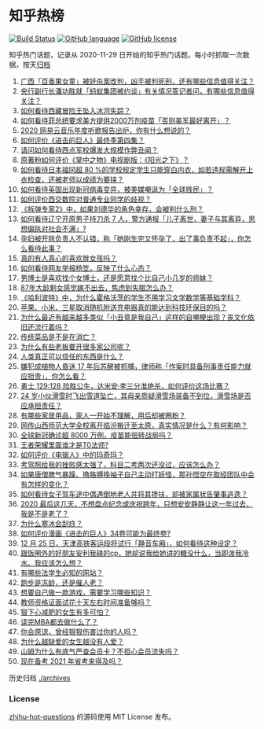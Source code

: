 # 知乎热榜
[![Build Status](https://github.com/ToWeLong/zhihu-hot-questions/workflows/CI/badge.svg)](https://github.com/ToWeLong/zhihu-hot-questions/actions)
[![GitHub language](https://img.shields.io/badge/language-golang-orange.svg)](https://golang.org/)
[![GitHub license](https://img.shields.io/github/license/ToWeLong/zhihu-hot-questions)](https://github.com/ToWeLong/zhihu-hot-questions/blob/main/LICENSE)

知乎热门话题，记录从 2020-11-29 日开始的知乎热门话题。每小时抓取一次数据，按天[归档](./archives)

<!-- BEGIN -->

1. [广西「百香果女童」被奸杀案改判，凶手被判死刑，还有哪些信息值得关注？](https://www.zhihu.com/question/436816474)
1. [央行副行长潘功胜就「蚂蚁集团被约谈」有关情况答记者问，有哪些信息值得关注？](https://www.zhihu.com/question/436704650)
1. [如何看待西藏冒险王坠入冰河失踪？](https://www.zhihu.com/question/436649928)
1. [如何看待菲总统要求美方提供2000万剂疫苗「否则美军最好离开」？](https://www.zhihu.com/question/436725388)
1. [2020 网易云音乐年度听歌报告出炉，你有什么想说的？](https://www.zhihu.com/question/436822838)
1. [如何评价《进击的巨人》最终季第四集？](https://www.zhihu.com/question/436751369)
1. [请问如何看待西点军校爆发大规模作弊丑闻？](https://www.zhihu.com/question/436109775)
1. [原著粉如何评价《掌中之物》电视剧版：《阳光之下》？](https://www.zhihu.com/question/436729774)
1. [如何看待日本福冈超 80 %的学校规定学生只能穿白内衣，如若违规需解开上衣检查，还被老师以成绩为要挟？](https://www.zhihu.com/question/436413911)
1. [如何看待英国出现新冠病毒变异，被美媒嘲讽为「全球贱民」？](https://www.zhihu.com/question/436090381)
1. [如何评价西交数院对普通专业同学的歧视？](https://www.zhihu.com/question/436643560)
1. [《拆弹专家2》中，如果刘德华的角色幸存，会被判什么刑？](https://www.zhihu.com/question/436359447)
1. [如何看待辽宁开原男子持刀杀 7 人，警方通报「儿子离世，妻子与其离异，思想偏执对社会不满」?](https://www.zhihu.com/question/436838731)
1. [孕妇被开除负责人不认错，称「她刚生完又怀孕了，出了事负责不起」，你怎么看待此事？](https://www.zhihu.com/question/436851518)
1. [真的有人真心的喜欢胖女孩吗？](https://www.zhihu.com/question/434828045)
1. [如何看待网友举报杨笠，反映了什么心态？](https://www.zhihu.com/question/436742181)
1. [男博士是喜欢找个女博士，还是愿意找个比自己小几岁的师妹？](https://www.zhihu.com/question/302750196)
1. [87年大龄剩女感觉嫁不出去，焦虑到失眠怎么办？](https://www.zhihu.com/question/434712309)
1. [《哈利波特》中，为什么霍格沃茨的学生不用学习文学数学等基础学科？](https://www.zhihu.com/question/432739605)
1. [苹果、小米、三星取消随机附送充电器真的能达到科技环保目的吗？](https://www.zhihu.com/question/436545251)
1. [为什么最近有越来越多类似「小丑竟是我自己」这样的自嘲梗出现？丧文化依旧还流行着吗？](https://www.zhihu.com/question/435955078)
1. [传统菜品是不是在消亡？](https://www.zhihu.com/question/433863389)
1. [为什么有些老板要开很多家公司呢？](https://www.zhihu.com/question/422859679)
1. [人类真正可以信任的东西是什么？](https://www.zhihu.com/question/429528670)
1. [嫌犯成植物人昏迷 17 年后苏醒被抓捕，律师称「作案时具备刑事责任能力就应担责」，你怎么看？](https://www.zhihu.com/question/436700954)
1. [勇士 129:128 险胜公牛，达米安·李三分准绝杀，如何评价这场比赛？](https://www.zhihu.com/question/436810875)
1. [24 岁小伙滑雪时飞出雪道坠亡，其母亲质疑滑雪场装备不到位，滑雪场是否应承担责任？](https://www.zhihu.com/question/436854446)
1. [有哪些家居用品，家人一开始不理解，用后却被圈粉？](https://www.zhihu.com/question/435429498)
1. [网传山西师范大学全校离开临汾搬迁至太原，真实情况是什么？有何影响？](https://www.zhihu.com/question/436299504)
1. [全球新冠确诊超 8000 万例，疫苗能扭转战局吗？](https://www.zhihu.com/question/436668232)
1. [王者荣耀里面谁才是T0法师?](https://www.zhihu.com/question/399901238)
1. [如何评价《电锯人》中的玛奇玛？](https://www.zhihu.com/question/413418310)
1. [考驾照给我的挫败感太强了，科目二考两次还没过，应该怎么办？](https://www.zhihu.com/question/433484308)
1. [如果唐僧脾气暴躁、撸胳膊挽袖子自己主动打妖怪，那孙悟空在取经团队中会有怎样的变化？](https://www.zhihu.com/question/374876936)
1. [如何看待女子驾车途中偶遇倒地老人并将其搀扶，却被家属状告肇事逃逸？](https://www.zhihu.com/question/436839352)
1. [2020 最后这几天，不想盘点纪念或庆祝跨年，只想安安静静让这一年过去，我是不是老了？](https://www.zhihu.com/question/436568468)
1. [为什么寒冰会刮痧？](https://www.zhihu.com/question/435039573)
1. [如何评价漫画《进击的巨人》34卷可能为最终卷?](https://www.zhihu.com/question/434112651)
1. [12 月 25 日，天津高铁客运段将试行「静音车厢」，如何看待这种设定？](https://www.zhihu.com/question/436570012)
1. [跟饭圈外的好朋友安利我磕的cp，她却说我给她讲的糖没什么，当即泼我冷水。我应该怎么想？](https://www.zhihu.com/question/360109705)
1. [有哪些法学生必知的网站？](https://www.zhihu.com/question/277229845)
1. [跑步是冻龄，还是催人老？](https://www.zhihu.com/question/409994851)
1. [想要自己做一款游戏，需要学习哪些知识？](https://www.zhihu.com/question/21031559)
1. [教师资格证面试花十天左右时间准备够吗？](https://www.zhihu.com/question/433616547)
1. [狠下心减肥的女生有多可怕？](https://www.zhihu.com/question/431969166)
1. [读完MBA都去做什么了？](https://www.zhihu.com/question/300145728)
1. [你会原谅，曾经狠狠伤害过你的人吗？](https://www.zhihu.com/question/431415281)
1. [为什么越缺爱的女生越没有人爱？](https://www.zhihu.com/question/23228665)
1. [山姆为什么有底气严查会员卡？不担心会员流失吗？](https://www.zhihu.com/question/435214414)
1. [现在备考 2021 年省考来得及吗？](https://www.zhihu.com/question/428494858)

<!-- END -->

历史归档 [./archives](./archives)


### License
[zhihu-hot-questions](https://github.com/towelong/zhihu-hot-questions) 的源码使用 MIT License 发布。